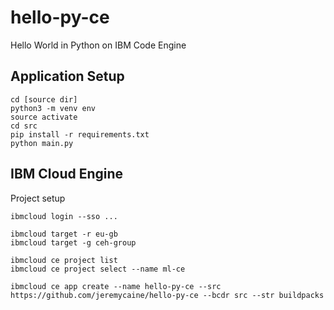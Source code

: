# hello-py-ce
Hello World in Python on IBM Code Engine

## Application Setup

```
cd [source dir]
python3 -m venv env
source activate
cd src
pip install -r requirements.txt
python main.py
```

## IBM Cloud Engine
Project setup
```
ibmcloud login --sso ...

ibmcloud target -r eu-gb
ibmcloud target -g ceh-group

ibmcloud ce project list
ibmcloud ce project select --name ml-ce

ibmcloud ce app create --name hello-py-ce --src https://github.com/jeremycaine/hello-py-ce --bcdr src --str buildpacks

```

